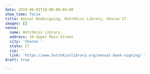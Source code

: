```yaml
---
date: 2019-08-02T18:00:00-04:00
show_time: false
title: Annual Booksigning, Hotchkiss Library, Sharon CT.
images: []
venue:
  name: Hotchkiss Library,
  address: 10 Upper Main Street
  city: 'Sharon '
  state: CT
  zip: ''
  link: 'https://www.hotchkisslibrary.org/annual-book-signing/ '
draft: true

---
```

